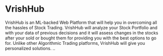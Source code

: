 # VrishHub
VrishHub is an ML-backed Web Platform that will help you in overcoming all the hassles of Stock Trading.  VrishHub will analyze your Stock Portfolio and with your data of previous decisions and it will assess changes in the stocks after your sold or bought them for providing you with the best options to go for.  Unlike other Algorithmic Trading platforms, VrishHub will give you personalized solutions. ..
